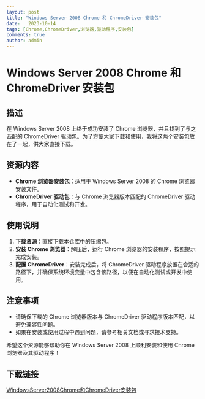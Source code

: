 ```yaml
---
layout: post
title: "Windows Server 2008 Chrome 和 ChromeDriver 安装包"
date:   2023-10-14
tags: [Chrome,ChromeDriver,浏览器,驱动程序,安装包]
comments: true
author: admin
---
```

# Windows Server 2008 Chrome 和 ChromeDriver 安装包

## 描述

在 Windows Server 2008 上终于成功安装了 Chrome 浏览器，并且找到了与之匹配的 ChromeDriver 驱动包。为了方便大家下载和使用，我将这两个安装包放在了一起，供大家直接下载。

## 资源内容

- **Chrome 浏览器安装包**：适用于 Windows Server 2008 的 Chrome 浏览器安装文件。
- **ChromeDriver 驱动包**：与 Chrome 浏览器版本匹配的 ChromeDriver 驱动程序，用于自动化测试和开发。

## 使用说明

1. **下载资源**：直接下载本仓库中的压缩包。
2. **安装 Chrome 浏览器**：解压后，运行 Chrome 浏览器的安装程序，按照提示完成安装。
3. **配置 ChromeDriver**：安装完成后，将 ChromeDriver 驱动程序放置在合适的路径下，并确保系统环境变量中包含该路径，以便在自动化测试或开发中使用。

## 注意事项

- 请确保下载的 Chrome 浏览器版本与 ChromeDriver 驱动程序版本匹配，以避免兼容性问题。
- 如果在安装或使用过程中遇到问题，请参考相关文档或寻求技术支持。

希望这个资源能够帮助你在 Windows Server 2008 上顺利安装和使用 Chrome 浏览器及其驱动程序！

## 下载链接

[WindowsServer2008Chrome和ChromeDriver安装包](https://pan.quark.cn/s/e22f0e0590c9)